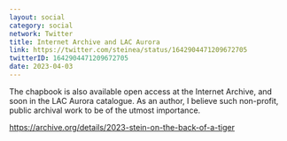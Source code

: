 ```yaml
---
layout: social
category: social
network: Twitter
title: Internet Archive and LAC Aurora
link: https://twitter.com/steinea/status/1642904471209672705
twitterID: 1642904471209672705
date: 2023-04-03
---
```


The chapbook is also available open access at the Internet Archive, and soon in the LAC Aurora catalogue. As an author, I believe such non-profit, public archival work to be of the utmost importance.

<https://archive.org/details/2023-stein-on-the-back-of-a-tiger>
